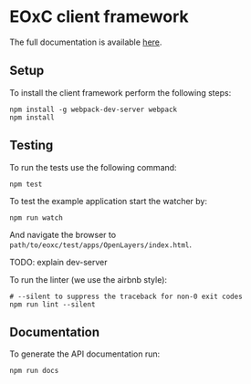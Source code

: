 # EOxC client framework

The full documentation is available [here](http://eoxc.github.io/eoxc/).

## Setup

To install the client framework perform the following steps:

    npm install -g webpack-dev-server webpack
    npm install

## Testing

To run the tests use the following command:

    npm test

To test the example application start the watcher by:

    npm run watch

And navigate the browser to ``path/to/eoxc/test/apps/OpenLayers/index.html``.

TODO: explain dev-server

To run the linter (we use the airbnb style):

    # --silent to suppress the traceback for non-0 exit codes
    npm run lint --silent


## Documentation

To generate the API documentation run:

    npm run docs

